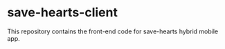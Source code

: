 # save-hearts-client
This repository contains the front-end code for save-hearts hybrid mobile app.
